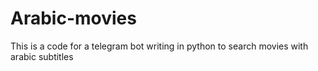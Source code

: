 # Arabic-movies
This is a code for a telegram bot writing in python to search movies with arabic subtitles
